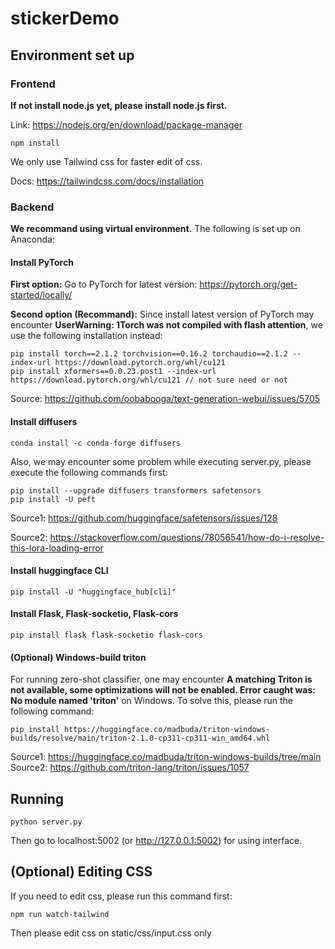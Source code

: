# stickerDemo

## Environment set up

### Frontend
**If not install node.js yet, please install node.js first.**

Link: https://nodejs.org/en/download/package-manager

```
npm install
```
We only use Tailwind css for faster edit of css.

Docs: https://tailwindcss.com/docs/installation

### Backend

**We recommand using virtual environment.** The following is set up on Anaconda:

#### Install PyTorch
**First option:** Go to PyTorch for latest version: https://pytorch.org/get-started/locally/

**Second option (Recommand):** Since install latest version of PyTorch may encounter **UserWarning: 1Torch was not compiled with flash attention**, we use the following installation instead:
```
pip install torch==2.1.2 torchvision==0.16.2 torchaudio==2.1.2 --index-url https://download.pytorch.org/whl/cu121
pip install xformers==0.0.23.post1 --index-url https://download.pytorch.org/whl/cu121 // not sure need or not
```
Source: https://github.com/oobabooga/text-generation-webui/issues/5705

#### Install diffusers
```
conda install -c conda-forge diffusers
```
Also, we may encounter some problem while executing server.py, please execute the following commands first:
```
pip install --upgrade diffusers transformers safetensors
pip install -U peft
```
Source1: https://github.com/huggingface/safetensors/issues/128

Source2: https://stackoverflow.com/questions/78056541/how-do-i-resolve-this-lora-loading-error

#### Install huggingface CLI
```
pip install -U "huggingface_hub[cli]"
```

#### Install Flask, Flask-socketio, Flask-cors
```
pip install flask flask-socketio flask-cors
```
#### (Optional) Windows-build triton
For running zero-shot classifier, one may encounter **A matching Triton is not available, some optimizations will not be enabled. Error caught was: No module named 'triton'** on Windows.
To solve this, please run the following command:
```
pip install https://huggingface.co/madbuda/triton-windows-builds/resolve/main/triton-2.1.0-cp311-cp311-win_amd64.whl
```
Source1: https://huggingface.co/madbuda/triton-windows-builds/tree/main
Source2: https://github.com/triton-lang/triton/issues/1057
## Running
```
python server.py
```
Then go to localhost:5002 (or http://127.0.0.1:5002) for using interface.

## (Optional) Editing CSS
If you need to edit css, please run this command first:
```
npm run watch-tailwind
```
Then please edit css on static/css/input.css only
